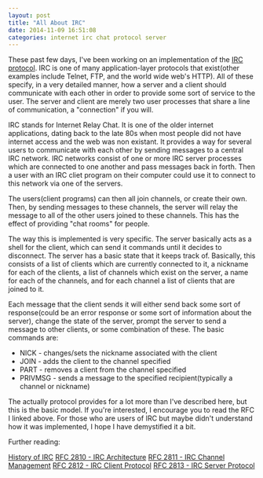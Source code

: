 ```yaml
---
layout: post
title: "All About IRC"
date: 2014-11-09 16:51:08
categories: internet irc chat protocol server
---
```


These past few days, I've been working on an implementation of the [IRC protocol](https://tools.ietf.org/html/rfc1459). IRC is one of many application-layer protocols that exist(other examples include Telnet, FTP, and the world wide web's HTTP). All of these specify, in a very detailed manner, how a server and a client should communicate with each other in order to provide some sort of service to the user. The server and client are merely two user processes that share a line of communication, a "connection" if you will.

IRC stands for Internet Relay Chat. It is one of the older internet applications, dating back to the late 80s when most people did not have internet access and the web was non existant. It provides a way for several users to communicate with each other by sending messages to a central IRC network. IRC networks consist of one or more IRC server processes which are connected to one another and pass messages back in forth. Then a user with an IRC cliet program on their computer could use it to connect to this network via one of the servers.

The users(client programs) can then all join channels, or create their own. Then, by sending messages to these channels, the server will relay the message to all of the other users joined to these channels. This has the effect of providing "chat rooms" for people. 

The way this is implemented is very specific. The server basically acts as a shell for the client, which can send it commands until it decides to disconnect. The server has a basic state that it keeps track of. Basically, this consists of a list of clients which are currently connected to it, a nickname for each of the clients, a list of channels which exist on the server, a name for each of the channels, and for each channel a list of clients that are joined to it.

Each message that the client sends it will either send back some sort of response(could be an error response or some sort of information about the server), change the state of the server, prompt the server to send a message to other clients, or some combination of these. The basic commands are:

* NICK - changes/sets the nickname associated with the client
* JOIN - adds the client to the channel specified
* PART - removes a client from the channel specified
* PRIVMSG - sends a message to the specified recipient(typically a channel or nickname)

The actually protocol provides for a lot more than I've described here, but this is the basic model. If you're interested, I encourage you to read the RFC I linked above. For those who are users of IRC but maybe didn't understand how it was implemented, I hope I have demystified it a bit.

Further reading:

[History of IRC](http://daniel.haxx.se/irchistory.html)
[RFC 2810 - IRC Architecture](https://tools.ietf.org/html/rfc2810)
[RFC 2811 - IRC Channel Management](https://tools.ietf.org/html/rfc2811)
[RFC 2812 - IRC Client Protocol](https://tools.ietf.org/html/rfc2812)
[RFC 2813 - IRC Server Protocol](https://tools.ietf.org/html/rfc2813)
